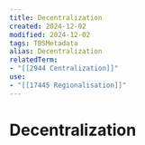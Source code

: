 ```yaml
---
title: Decentralization
created: 2024-12-02
modified: 2024-12-02
tags: TBSMetadata
alias: Decentralization
relatedTerm:
- "[[2944 Centralization]]"
use:
- "[[17445 Regionalisation]]"
---
```

# Decentralization
